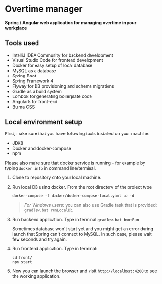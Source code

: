 # Overtime manager
#### Spring / Angular web application for managing overtime in your workplace

## Tools used
* IntelliJ IDEA Community for backend development
* Visual Studio Code for frontend development
* Docker for easy setup of local database
* MySQL as a database
* Spring Boot
* Spring Framework 4
* Flyway for DB provisioning and schema migrations
* Gradle as a build system
* Lombok for generating boilerplate code
* Angular5 for front-end
* Bulma CSS

## Local environment setup
First, make sure that you have following tools installed on your machine:
* JDK8
* Docker and docker-compose
* npm

Please also make sure that docker service is running - for example by typing `docker info` in command line/terminal.

1. Clone to repository onto your local machine.
0. Run local DB using docker. From the root directory of the project type 
    ```
    docker-compose -f docker/docker-compose-local.yaml up -d
    ```
    > *For Windows users:* you can also use Gradle task that is provided: `gradlew.bat runLocalDb`.

0. Run backend application. Type in terminal `gradlew.bat bootRun`
    
    Sometimes database won't start yet and you might get an error during launch that Spring can't connect to MySQL. In such case, please wait few seconds and try again.
0. Run frontend application. Type in terminal:
    ```
    cd front/
    npm start
    ```
0. Now you can launch the browser and visit `http://localhost:4200` to see the working application.